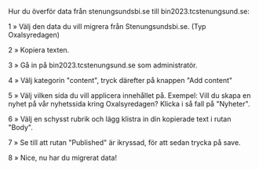 Hur du överför data från stenungsundsbi.se till bin2023.tcstenungsund.se:

1 » Välj den data du vill migrera från Stenungsundsbi.se. (Typ Oxalsyredagen)

2 » Kopiera texten. 

3 » Gå in på bin2023.tcstenungsund.se som administratör.

4 » Välj kategorin "content", tryck därefter på knappen "Add content"

5 » Välj vilken sida du vill applicera innehållet på. Exempel: Vill du skapa en nyhet på vår nyhetssida kring Oxalsyredagen? Klicka i så fall på "Nyheter".

6 » Välj en schysst rubrik och lägg klistra in din kopierade text i rutan "Body".

7 » Se till att rutan "Published" är ikryssad, för att sedan trycka på save.

8 » Nice, nu har du migrerat data! 
